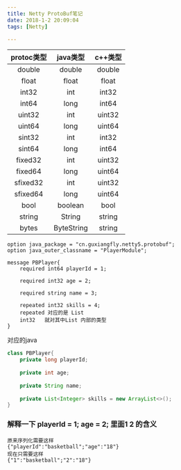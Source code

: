 ```yaml
---
title: Netty ProtoBuf笔记
date: 2018-1-2 20:09:04
tags: [Netty]

---
```

|protoc类型	|java类型	|c++类型
|:------:    | :-----:    | :----: |
|double	    | double	|double
|float	    | float	    |float
|int32	    | int	    |int32
|int64	    | long	    |int64
|uint32	    | int	    |uint32
|uint64	    | long	    |uint64
|sint32	    | int	    |int32
|sint64	    | long	    |int64
|fixed32	|int	    |uint32
|fixed64	|long	    |uint64
|sfixed32	|int	    |uint32
|sfixed64	|long	    |uint64
|bool	    |boolean	|bool
|string	    |String	    |string
|bytes	    |ByteString	|string


```
option java_package = "cn.guxiangfly.netty5.protobuf";
option java_outer_classname = "PlayerModule";

message PBPlayer{
    required int64 playerId = 1;

    required int32 age = 2;

    required string name = 3;

    repeated int32 skills = 4;
    repeated 对应的是 List
    int32   就对其中List 内部的类型
}

```

对应的java
``` java
class PBPlayer{
    private long playerId;
	
	private int age;
	
	private String name;
	
	private List<Integer> skills = new ArrayList<>();
}
```


### 解释一下 playerId = 1; age = 2; 里面1 2 的含义
```
原来序列化需要这样
{"playerId":"basketball";"age":"18"}
现在只需要这样
{"1":"basketball";"2":"18"}
```